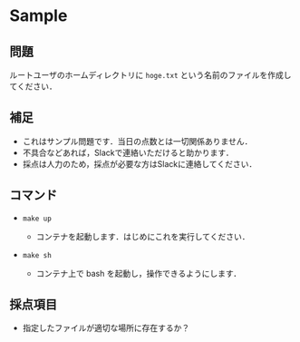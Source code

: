 # Sample

## 問題

ルートユーザのホームディレクトリに `hoge.txt` という名前のファイルを作成してください．

## 補足
- これはサンプル問題です．当日の点数とは一切関係ありません．
- 不具合などあれば，Slackで連絡いただけると助かります．
- 採点は人力のため，採点が必要な方はSlackに連絡してください．

## コマンド

- `make up`

  - コンテナを起動します．はじめにこれを実行してください．

- `make sh`
  - コンテナ上で bash を起動し，操作できるようにします．

## 採点項目
- 指定したファイルが適切な場所に存在するか？
